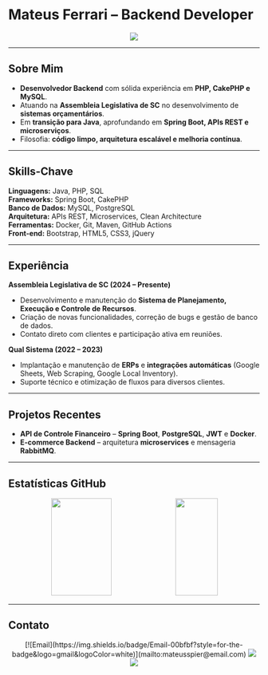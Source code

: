 # Mateus Ferrari – Backend Developer

<div align="center">
  <img src="https://readme-typing-svg.herokuapp.com/?color=00bfbf&size=35&center=true&vCenter=true&width=1000&lines=Java+%7C+Spring+Boot+%7C+Microservices;Backend+Developer;PHP+%7C+CakePHP+%7C+MySQL;Clean+Code+e+Aprendizado+Contínuo"/>
</div>

---

## Sobre Mim
- **Desenvolvedor Backend** com sólida experiência em **PHP, CakePHP e MySQL**.  
- Atuando na **Assembleia Legislativa de SC** no desenvolvimento de **sistemas orçamentários**.  
- Em **transição para Java**, aprofundando em **Spring Boot, APIs REST e microserviços**.  
- Filosofia: **código limpo, arquitetura escalável e melhoria contínua**.  

---

## Skills-Chave
**Linguagens:** Java, PHP, SQL  
**Frameworks:** Spring Boot, CakePHP  
**Banco de Dados:** MySQL, PostgreSQL  
**Arquitetura:** APIs REST, Microservices, Clean Architecture  
**Ferramentas:** Docker, Git, Maven, GitHub Actions  
**Front-end:** Bootstrap, HTML5, CSS3, jQuery  

---

## Experiência
**Assembleia Legislativa de SC (2024 – Presente)**  
- Desenvolvimento e manutenção do **Sistema de Planejamento, Execução e Controle de Recursos**.  
- Criação de novas funcionalidades, correção de bugs e gestão de banco de dados.  
- Contato direto com clientes e participação ativa em reuniões.

**Qual Sistema (2022 – 2023)**  
- Implantação e manutenção de **ERPs** e **integrações automáticas** (Google Sheets, Web Scraping, Google Local Inventory).  
- Suporte técnico e otimização de fluxos para diversos clientes.

---

## Projetos Recentes
- **API de Controle Financeiro** – **Spring Boot**, **PostgreSQL**, **JWT** e **Docker**.  
- **E-commerce Backend** – arquitetura **microservices** e mensageria **RabbitMQ**.

---

## Estatísticas GitHub
<div align="center">
  <img width="49%" height="195px" src="https://github-readme-stats.vercel.app/api?username=3ateusferrari&show_icons=true&count_private=true&hide_border=true&title_color=00bfbf&icon_color=00bfbf&text_color=c9d1d9&bg_color=0d1117" />
  <img width="41%" height="195px" src="https://github-readme-stats.vercel.app/api/top-langs/?username=3ateusferrari&layout=compact&hide_border=true&title_color=00bfbf&text_color=c9d1d9&bg_color=0d1117" />
</div>

---

## Contato
<div align="center">
  [![Email](https://img.shields.io/badge/Email-00bfbf?style=for-the-badge&logo=gmail&logoColor=white)](mailto:mateusspier@email.com)

  <a href="https://www.linkedin.com/in/3ateusferrari/">
    <img src="https://img.shields.io/badge/LinkedIn-0077B5?style=for-the-badge&logo=linkedin&logoColor=white" />
  </a>
  <a href="https://github.com/3ateusferrari">
    <img src="https://img.shields.io/badge/GitHub-171515?style=for-the-badge&logo=github&logoColor=white" />
  </a>
</div>
